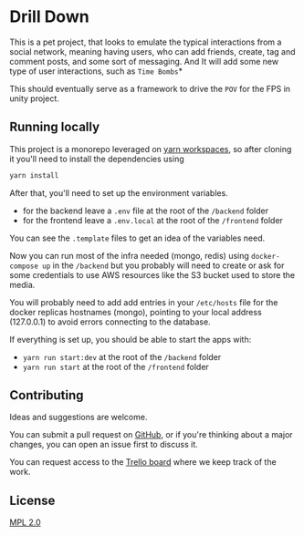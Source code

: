 
# Drill Down

This is a pet project, that looks to emulate the typical interactions from a social network, meaning having users, who can add friends, create, tag and comment posts, and some sort of messaging. And It will add some new type of user interactions, such as `Time Bombs`* 

This should eventually serve as a framework to drive the `POV`  for the FPS in unity project. 


## Running locally

This project is a monorepo leveraged on [yarn workspaces](https://yarnpkg.com/features/workspaces), so after cloning it you'll need to install the dependencies using 

```bash
yarn install
```
After that, you'll need to set up the environment variables.
-  for the backend leave a `.env` file at the root of the `/backend` folder
- for the frontend leave a `.env.local` at the root of the `/frontend` folder

You can see the `.template` files to get an idea of the variables need. 

Now you can run most of the infra needed (mongo, redis) using `docker-compose up` in the `/backend` but you probably will need to create or ask for some credentials to use AWS resources like the S3 bucket used to store the media.

You will probably need to add add entries in your `/etc/hosts` file for the docker replicas hostnames (mongo), pointing to your local address (127.0.0.1) to avoid errors connecting to the database.

If everything is set up, you should be able to start the apps with:

- `yarn run start:dev` at the root of the `/backend` folder
- `yarn run start`  at the root of the `/frontend` folder


## Contributing

Ideas and suggestions are welcome.

You can submit a pull request on [GitHub](https://github.com/rrriki/drill-down), or if you're thinking about a major changes, you can open an issue first to discuss it.

You can request access to the [Trello board](https://trello.com/b/OTwMAWjI/drill-down) where we keep track of the work.

## License
[MPL 2.0](https://choosealicense.com/licenses/mpl-2.0/)
